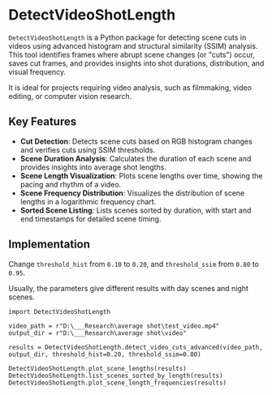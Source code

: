 # DetectVideoShotLength

`DetectVideoShotLength` is a Python package for detecting scene cuts in videos using advanced histogram and structural similarity (SSIM) analysis. This tool identifies frames where abrupt scene changes (or "cuts") occur, saves cut frames, and provides insights into shot durations, distribution, and visual frequency.

It is ideal for projects requiring video analysis, such as filmmaking, video editing, or computer vision research.

## Key Features
- **Cut Detection**: Detects scene cuts based on RGB histogram changes and verifies cuts using SSIM thresholds.
- **Scene Duration Analysis**: Calculates the duration of each scene and provides insights into average shot lengths.
- **Scene Length Visualization**: Plots scene lengths over time, showing the pacing and rhythm of a video.
- **Scene Frequency Distribution**: Visualizes the distribution of scene lengths in a logarithmic frequency chart.
- **Sorted Scene Listing**: Lists scenes sorted by duration, with start and end timestamps for detailed scene timing.


## Implementation

Change `threshold_hist` from `0.10` to `0.20`,
and `threshold_ssim` from `0.80` to `0.95`.

Usually, the parameters give different results with day scenes and night scenes.

    import DetectVideoShotLength

    video_path = r"D:\___Research\average shot\test_video.mp4"
    output_dir = r"D:\___Research\average shot\video"
    
    results = DetectVideoShotLength.detect_video_cuts_advanced(video_path, output_dir, threshold_hist=0.20, threshold_ssim=0.80)

    DetectVideoShotLength.plot_scene_lengths(results)
    DetectVideoShotLength.list_scenes_sorted_by_length(results)
    DetectVideoShotLength.plot_scene_length_frequencies(results)
